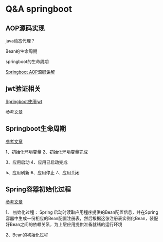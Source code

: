 # Q&A springboot

## AOP源码实现

java动态代理？

Bean的生命周期

springboot的生命周期

[Springboot AOP源码讲解](https://www.bilibili.com/video/BV1LA411J7nE?p=4&spm_id_from=pageDriver)

## jwt验证相关

[Springboot使用jwt](https://www.jianshu.com/p/e88d3f8151db)

[参考文章](https://www.jianshu.com/p/f111328ea8c4)

## Springboot生命周期

[参考文章](https://blog.csdn.net/qq_42714869/article/details/90378124)

1、初始化环境变量
2、初始化环境变量完成

3、应用启动
4、应用已启动完成

5、应用刷新
6、应用停止
7、应用关闭

## Spring容器初始化过程

[参考文章](https://blog.csdn.net/qq_39632561/article/details/83070140)

1、 初始化过程：
Spring 启动时读取应用程序提供的Bean配置信息，并在Spring容器中生成一份相应的Bean配置注册表，然后根据这张注册表实例化Bean，装配好Bean之间的依赖关系，为上层应用提供准备就绪的运行环境

2、Bean的初始化过程
